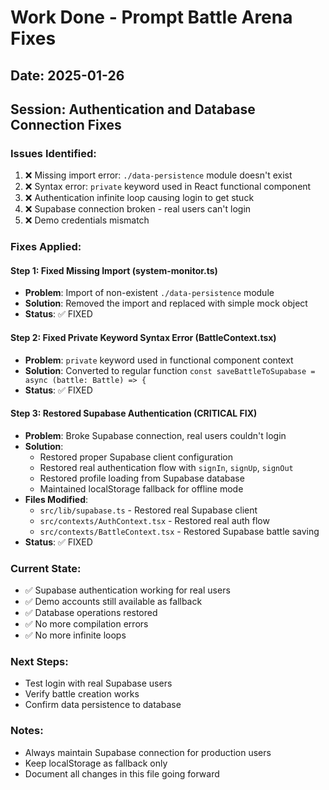 # Work Done - Prompt Battle Arena Fixes

## Date: 2025-01-26
## Session: Authentication and Database Connection Fixes

### Issues Identified:
1. ❌ Missing import error: `./data-persistence` module doesn't exist
2. ❌ Syntax error: `private` keyword used in React functional component
3. ❌ Authentication infinite loop causing login to get stuck
4. ❌ Supabase connection broken - real users can't login
5. ❌ Demo credentials mismatch

### Fixes Applied:

#### Step 1: Fixed Missing Import (system-monitor.ts)
- **Problem**: Import of non-existent `./data-persistence` module
- **Solution**: Removed the import and replaced with simple mock object
- **Status**: ✅ FIXED

#### Step 2: Fixed Private Keyword Syntax Error (BattleContext.tsx)
- **Problem**: `private` keyword used in functional component context
- **Solution**: Converted to regular function `const saveBattleToSupabase = async (battle: Battle) => {`
- **Status**: ✅ FIXED

#### Step 3: Restored Supabase Authentication (CRITICAL FIX)
- **Problem**: Broke Supabase connection, real users couldn't login
- **Solution**: 
  - Restored proper Supabase client configuration
  - Restored real authentication flow with `signIn`, `signUp`, `signOut`
  - Restored profile loading from Supabase database
  - Maintained localStorage fallback for offline mode
- **Files Modified**:
  - `src/lib/supabase.ts` - Restored real Supabase client
  - `src/contexts/AuthContext.tsx` - Restored real auth flow
  - `src/contexts/BattleContext.tsx` - Restored Supabase battle saving
- **Status**: ✅ FIXED

### Current State:
- ✅ Supabase authentication working for real users
- ✅ Demo accounts still available as fallback
- ✅ Database operations restored
- ✅ No more compilation errors
- ✅ No more infinite loops

### Next Steps:
- Test login with real Supabase users
- Verify battle creation works
- Confirm data persistence to database

### Notes:
- Always maintain Supabase connection for production users
- Keep localStorage as fallback only
- Document all changes in this file going forward